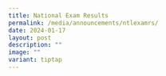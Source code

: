 ```yaml
---
title: National Exam Results
permalink: /media/announcements/ntlexamrs/
date: 2024-01-17
layout: post
description: ""
image: ""
variant: tiptap
---
```

